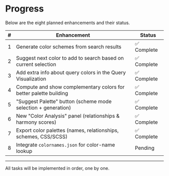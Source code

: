 # Progress

Below are the eight planned enhancements and their status.

| # | Enhancement                                                      | Status     |
|---|------------------------------------------------------------------|------------|
| 1 | Generate color schemes from search results                       | ✅ Complete |
| 2 | Suggest next color to add to search based on current selection   | ✅ Complete |
| 3 | Add extra info about query colors in the Query Visualization     | ✅ Complete |
| 4 | Compute and show complementary colors for better palette building| ✅ Complete |
| 5 | "Suggest Palette" button (scheme mode selection + generation)   | ✅ Complete |
| 6 | New "Color Analysis" panel (relationships & harmony scores)     | ✅ Complete |
| 7 | Export color palettes (names, relationships, schemes, CSS/SCSS)   | ✅ Complete |
| 8 | Integrate `colornames.json` for color-name lookup                | Pending |

---
All tasks will be implemented in order, one by one.

